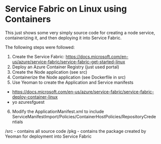 # Service Fabric on Linux using Containers

This just shows some very simply source code for creating a node service, containerizing it, and then deploying it into Service Fabric.

The following steps were followed:

1. Create the Service Fabric: https://docs.microsoft.com/en-us/azure/service-fabric/service-fabric-get-started-linux 
2. Deploy an Azure Container Registry (just used portal)
3. Create the Node application (see src)
4. Containerize the Node application (see Dockerfile in src)
5. Use Yeoman to create the Application and Service manifests
  * https://docs.microsoft.com/en-us/azure/service-fabric/service-fabric-deploy-container-linux
  * yo azuresfguest
6. Modify the ApplicationManifest.xml to include ServiceManifestImport/Policies/ContainerHostPolicies/RepositoryCredentials

/src - contains all source code
/pkg - contains the package created by Yeoman for deployment into Service Fabric
